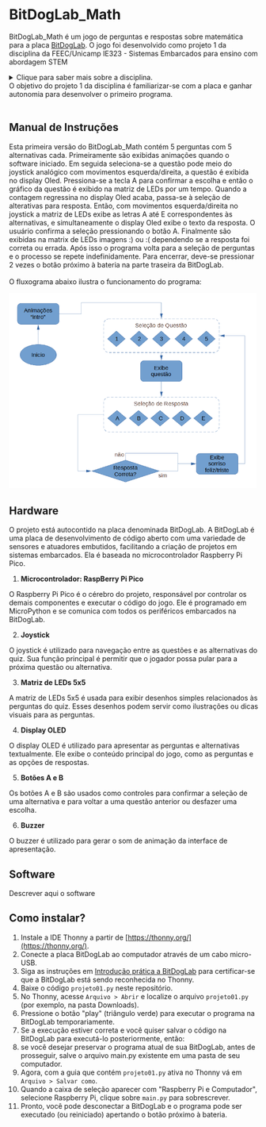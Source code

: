 # BitDogLab_Math

BitDogLab_Math é um jogo de perguntas e respostas sobre matemática para a placa [BitDogLab](https://github.com/BitDogLab/BitDogLab). O jogo foi desenvolvido como projeto 1 da disciplina da FEEC/Unicamp IE323 - Sistemas Embarcados para ensino com abordagem STEM
<details>
  <summary>Clique para saber mais sobre a disciplina.</summary>
  Sistemas Embarcados para ensino com abordagem STEM é uma disciplina da pós-graduação da FEEC-UNICAMP ofertada pelo professor Fabiano Fruett. O objetivo da matéria é desenvolver projetos que envolva IoT, eletrônica e IA com o intuito de levar ferramentas para os alunos do ensino fundamental e médio utilizando a abordagem STEM (Science, Technology, Engineering and Mathematics). [BitDogLab](https://cpg.fee.unicamp.br/lista/caderno_horario_show.php?id=1932).
</details>
O objetivo do projeto 1 da disciplina é familiarizar-se com a placa e ganhar autonomia para desenvolver o primeiro programa.<br><br>

## Manual de Instruções

Esta primeira versão do BitDogLab_Math contém 5 perguntas com 5 alternativas cada. Primeiramente são exibidas animações quando o software iniciado. Em seguida seleciona-se a questão pode meio do joystick analógico com movimentos esquerda/direita, a questão é exibida no display Oled. Pressiona-se a tecla A para confirmar a escolha e então o gráfico da questão é exibido na matriz de LEDs por um tempo. Quando a contagem regressina no display Oled acaba, passa-se à seleção de alterativas para resposta. Então, com movimentos esquerda/direita no joystick a matriz de LEDs exibe as letras A até E correspondentes às alternativas, e simultaneamente o display Oled exibe o texto da resposta. O usuário confirma a seleção pressionando o botão A. Finalmente são exibidas na matrix de LEDs imagens :) ou :( dependendo se a resposta foi correta ou errada. Após isso o programa volta para a seleção de perguntas e o processo se repete indefinidamente. Para encerrar, deve-se pressionar 2 vezes o botão próximo à bateria na parte traseira da BitDogLab.<br><br>
O fluxograma abaixo ilustra o funcionamento do programa:

<img src="./fluxograma.png" alt="Description of the image" width="500"/>

## Hardware 

O projeto está autocontido na placa denominada BitDogLab. A BitDogLab é uma placa de desenvolvimento de código aberto com uma variedade de sensores e atuadores embutidos, facilitando a criação de projetos em sistemas embarcados. Ela é baseada no microcontrolador Raspberry Pi Pico.

1. **Microcontrolador: RaspBerry Pi Pico**

O Raspberry Pi Pico é o cérebro do projeto, responsável por controlar os demais componentes e executar o código do jogo. Ele é programado em MicroPython e se comunica com todos os periféricos embarcados na BitDogLab.

2. **Joystick**

O joystick é utilizado para navegação entre as questões e as alternativas do quiz. Sua função principal é permitir que o jogador possa pular para a próxima questão ou alternativa.

3. **Matriz de LEDs 5x5**

A matriz de LEDs 5x5 é usada para exibir desenhos simples relacionados às perguntas do quiz. Esses desenhos podem servir como ilustrações ou dicas visuais para as perguntas.

4. **Display OLED**

O display OLED é utilizado para apresentar as perguntas e alternativas textualmente. Ele exibe o conteúdo principal do jogo, como as perguntas e as opções de respostas.

5. **Botões A e B**

Os botões A e B são usados como controles para confirmar a seleção de uma alternativa e para voltar a uma questão anterior ou desfazer uma escolha.

6. **Buzzer** 

O buzzer é utilizado para gerar o som de animação da interface de apresentação.

## Software 

Descrever aqui o software

## Como instalar?

1. Instale a IDE Thonny a partir de [https://thonny.org/](https://thonny.org/).
2. Conecte a placa BitDogLab ao computador através de um cabo micro-USB.
3. Siga as instruções em [Introdução prática a BitDogLab](https://escola-4-ponto-zero.notion.site/Cap-tulo-02-Usando-o-IDE-Thonny-para-desenvolvimento-d5dce52947244cd6a64da4ba77831c7a) para certificar-se que a BitDogLab está sendo reconhecida no Thonny.
4. Baixe o código `projeto01.py` neste repositório.
5. No Thonny, acesse `Arquivo > Abrir` e localize o arquivo `projeto01.py` (por exemplo, na pasta Downloads).
6. Pressione o botão "play" (triângulo verde) para executar o programa na BitDogLab temporariamente.
7. Se a execução estiver correta e você quiser salvar o código na BitDogLab para executá-lo posteriormente, então:
8. se você desejar preservar o programa atual de sua BitDogLab, antes de prosseguir, salve o arquivo main.py existente em uma pasta de seu computador.
9. Agora, com a guia que contém `projeto01.py` ativa no Thonny vá em `Arquivo > Salvar como`.
10. Quando a caixa de seleção aparecer com "Raspberry Pi e Computador", selecione Raspberry Pi, clique sobre `main.py` para sobrescrever.
11. Pronto, você pode desconectar a BitDogLab e o programa pode ser executado (ou reiniciado) apertando o botão próximo à bateria.
